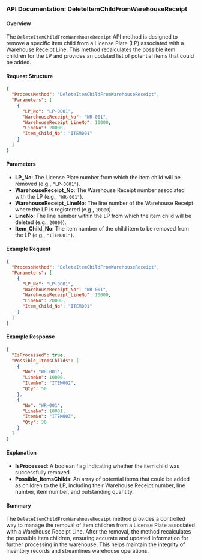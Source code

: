 ### API Documentation: DeleteItemChildFromWarehouseReceipt

#### Overview
The `DeleteItemChildFromWarehouseReceipt` API method is designed to remove a specific item child from a License Plate (LP) associated with a Warehouse Receipt Line. This method recalculates the possible item children for the LP and provides an updated list of potential items that could be added.

#### Request Structure
```json
{
  "ProcessMethod": "DeleteItemChildFromWarehouseReceipt",
  "Parameters": [
    {
      "LP_No": "LP-0001",
      "WarehouseReceipt_No": "WR-001",
      "WarehouseReceipt_LineNo": 10000,
      "LineNo": 20000,
      "Item_Child_No": "ITEM001"
    }
  ]
}
```

#### Parameters
- **LP_No**: The License Plate number from which the item child will be removed (e.g., `"LP-0001"`).
- **WarehouseReceipt_No**: The Warehouse Receipt number associated with the LP (e.g., `"WR-001"`).
- **WarehouseReceipt_LineNo**: The line number of the Warehouse Receipt where the LP is registered (e.g., `10000`).
- **LineNo**: The line number within the LP from which the item child will be deleted (e.g., `20000`).
- **Item_Child_No**: The item number of the child item to be removed from the LP (e.g., `"ITEM001"`).

#### Example Request
```json
{
  "ProcessMethod": "DeleteItemChildFromWarehouseReceipt",
  "Parameters": [
    {
      "LP_No": "LP-0001",
      "WarehouseReceipt_No": "WR-001",
      "WarehouseReceipt_LineNo": 10000,
      "LineNo": 20000,
      "Item_Child_No": "ITEM001"
    }
  ]
}
```

#### Example Response
```json
{
  "IsProcessed": true,
  "Possible_ItemsChilds": [
    {
      "No": "WR-001",
      "LineNo": 10000,
      "ItemNo": "ITEM002",
      "Qty": 50
    },
    {
      "No": "WR-001",
      "LineNo": 10001,
      "ItemNo": "ITEM003",
      "Qty": 30
    }
  ]
}
```

#### Explanation
- **IsProcessed**: A boolean flag indicating whether the item child was successfully removed.
- **Possible_ItemsChilds**: An array of potential items that could be added as children to the LP, including their Warehouse Receipt number, line number, item number, and outstanding quantity.

#### Summary
The `DeleteItemChildFromWarehouseReceipt` method provides a controlled way to manage the removal of item children from a License Plate associated with a Warehouse Receipt Line. After the removal, the method recalculates the possible item children, ensuring accurate and updated information for further processing in the warehouse. This helps maintain the integrity of inventory records and streamlines warehouse operations.